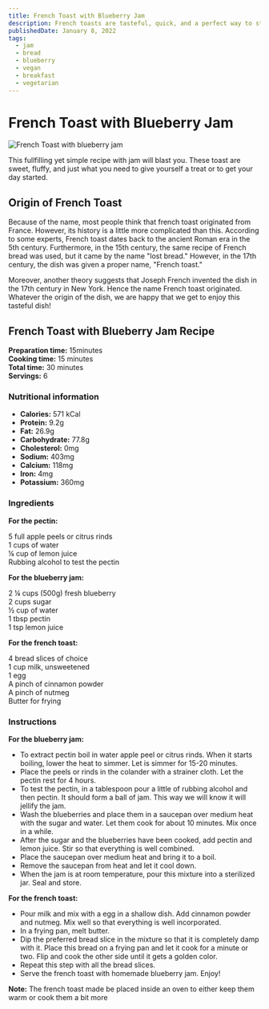 ```yaml
---
title: French Toast with Blueberry Jam
description: French toasts are tasteful, quick, and a perfect way to start your day.
publishedDate: January 8, 2022
tags:
  - jam
  - bread
  - blueberry
  - vegan
  - breakfast
  - vegetarian
---
```


# French Toast with Blueberry Jam

![French Toast with blueberry jam](/frenchtoast.jpg "image")

This fullfilling yet simple recipe with jam will blast you. These toast are sweet, fluffy, and just what you need to give yourself a treat or to get your day started.

## Origin of French Toast

Because of the name, most people think that french toast originated from France. However, its history is a little more complicated than this. According to some experts, French toast dates back to the ancient Roman era in the 5th century. Furthermore, in the 15th century, the same recipe of French bread was used, but it came by the name &quot;lost bread.&quot; However, in the 17th century, the dish was given a proper name, &quot;French toast.&quot;

Moreover, another theory suggests that Joseph French invented the dish in the 17th century in New York. Hence the name French toast originated. Whatever the origin of the dish, we are happy that we get to enjoy this tasteful dish!

## French Toast with Blueberry Jam Recipe

**Preparation time:** 15minutes  
**Cooking time:** 15 minutes  
**Total time:** 30 minutes  
**Servings:** 6

### Nutritional information

- **Calories:** 571 kCal
- **Protein:** 9.2g
- **Fat:** 26.9g
- **Carbohydrate:** 77.8g
- **Cholesterol:** 0mg
- **Sodium:** 403mg
- **Calcium:** 118mg
- **Iron:** 4mg
- **Potassium:** 360mg

### Ingredients

**For the pectin:**

5 full apple peels or citrus rinds  
1 cups of water  
¼ cup of lemon juice  
Rubbing alcohol to test the pectin

**For the blueberry jam:**

2 ¼ cups (500g) fresh blueberry  
2 cups sugar  
½ cup of water  
1 tbsp pectin  
1 tsp lemon juice

**For the french toast:**

4 bread slices of choice  
1 cup milk, unsweetened  
1 egg  
A pinch of cinnamon powder  
A pinch of nutmeg  
Butter for frying

### Instructions

**For the blueberry jam:**

- To extract pectin boil in water apple peel or citrus rinds. When it starts boiling, lower the heat to simmer. Let is simmer for 15-20 minutes.
- Place the peels or rinds in the colander with a strainer cloth. Let the pectin rest for 4 hours.
- To test the pectin, in a tablespoon pour a little of rubbing alcohol and then pectin. It should form a ball of jam. This way we will know it will jellify the jam.
- Wash the blueberries and place them in a saucepan over medium heat with the sugar and water. Let them cook for about 10 minutes. Mix once in a while.
- After the sugar and the blueberries have been cooked, add pectin and lemon juice. Stir so that everything is well combined.
- Place the saucepan over medium heat and bring it to a boil.
- Remove the saucepan from heat and let it cool down.
- When the jam is at room temperature, pour this mixture into a sterilized jar. Seal and store.

**For the french toast:**

- Pour milk and mix with a egg in a shallow dish. Add cinnamon powder and nutmeg. Mix well so that everything is well incorporated.
- In a frying pan, melt butter.
- Dip the preferred bread slice in the mixture so that it is completely damp with it. Place this bread on a frying pan and let it cook for a minute or two. Flip and cook the other side until it gets a golden color.
- Repeat this step with all the bread slices.
- Serve the french toast with homemade blueberry jam. Enjoy!

**Note:** The french toast made be placed inside an oven to either keep them warm or cook them a bit more
